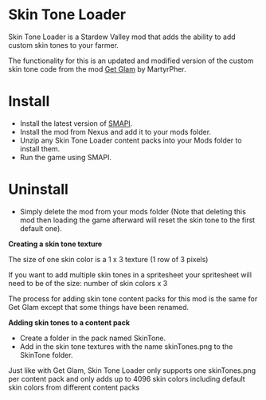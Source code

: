 # Skin Tone Loader
Skin Tone Loader is a Stardew Valley mod that adds the ability to add custom skin tones to your farmer.

The functionality for this is an updated and modified version of the custom skin tone code from the mod [Get Glam](https://www.nexusmods.com/stardewvalley/mods/5044) by MartyrPher.

# Install

- Install the latest version of [SMAPI](https://smapi.io/).
- Install the mod from Nexus and add it to your mods folder.
- Unzip any Skin Tone Loader content packs into your Mods folder to install them.
- Run the game using SMAPI.

# Uninstall
- Simply delete the mod from your mods folder (Note that deleting this mod then loading the game afterward will reset the skin tone to the first default one).

**Creating a skin tone texture**

The size of one skin color is a 1 x 3 texture (1 row of 3 pixels)

If you want to add multiple skin tones in a spritesheet your spritesheet will need to be of the size: number of skin colors x 3

The process for adding skin tone content packs for this mod is the same for Get Glam except that some things have been renamed.

**Adding skin tones to a content pack**

- Create a folder in the pack named SkinTone.
- Add in the skin tone textures with the name skinTones.png to the SkinTone folder.

Just like with Get Glam, Skin Tone Loader only supports one skinTones.png per content pack and only adds up to 4096 skin colors including default skin colors from different content packs